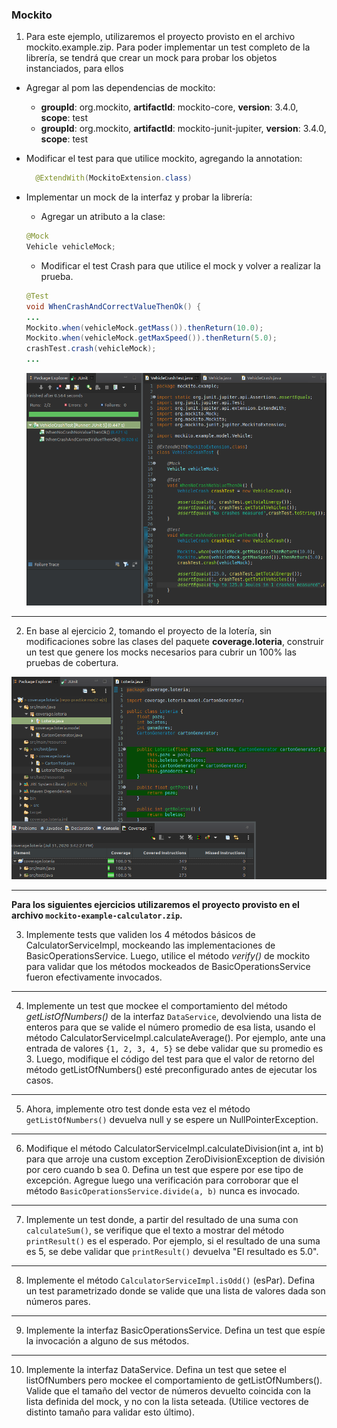 ### Mockito  
  
1. Para este ejemplo, utilizaremos el proyecto provisto en el archivo mockito.example.zip. Para poder implementar un test completo de la librería, se tendrá que crear un mock para probar los objetos
instanciados, para ellos  
- Agregar al pom las dependencias de mockito:  
  - **groupId**: org.mockito, **artifactId**: mockito-core, **version**: 3.4.0, **scope**: test  
  - **groupId**: org.mockito, **artifactId**: mockito-junit-jupiter, **version**: 3.4.0, **scope**: test  
- Modificar el test para que utilice mockito, agregando la annotation:
  ```java  
	@ExtendWith(MockitoExtension.class)  
  ```  
  
- Implementar un mock de la interfaz y probar la librería:
  - Agregar un atributo a la clase:
  ```java  
  @Mock  
  Vehicle vehicleMock;  
  ```  

  - Modificar el test Crash para que utilice el mock y volver a realizar la prueba.  
  ```java  
  @Test  
  void WhenCrashAndCorrectValueThenOk() {  
  ...  
  Mockito.when(vehicleMock.getMass()).thenReturn(10.0);  
  Mockito.when(vehicleMock.getMaxSpeed()).thenReturn(5.0);  
  crashTest.crash(vehicleMock);  
  ...  
  ```
  
  ![resolucion](screenshots/ej3-1.png)  

---
2. En base al ejercicio 2, tomando el proyecto de la lotería, sin modificaciones sobre las clases del paquete **coverage.loteria**, construir un test que genere los mocks necesarios para cubrir un 100% las
pruebas de cobertura.  
  
  ![resolucion](screenshots/ej3-2.png)
  
---
__Para los siguientes ejercicios utilizaremos el proyecto provisto en el archivo `mockito-example-calculator.zip`.__  
  
3. Implemente tests que validen los 4 métodos básicos de CalculatorServiceImpl, mockeando las implementaciones de BasicOperationsService. Luego, utilice el método _verify()_ de mockito para validar que los métodos mockeados de BasicOperationsService fueron efectivamente invocados.  
  
---
4. Implemente un test que mockee el comportamiento del método _getListOfNumbers()_ de la interfaz `DataService`, devolviendo una lista de enteros para que se valide el número promedio de esa lista, usando el método CalculatorServiceImpl.calculateAverage(). Por ejemplo, ante una entrada de valores `{1, 2, 3, 4, 5}` se debe validar que su promedio es 3. Luego, modifique el código del test para que el valor de retorno del método getListOfNumbers() esté preconfigurado antes de ejecutar los casos.  
  
---
5. Ahora, implemente otro test donde esta vez el método `getListOfNumbers()` devuelva null y se espere un NullPointerException.  
  
---
6. Modifique el método CalculatorServiceImpl.calculateDivision(int a, int b) para que arroje una custom exception ZeroDivisionException de división por cero cuando b sea 0. Defina un test que espere por ese tipo de excepción. Agregue luego una verificación para corroborar que el método `BasicOperationsService.divide(a, b)` nunca es invocado.
  
---
7. Implemente un test donde, a partir del resultado de una suma con `calculateSum()`, se verifique que el texto a mostrar del método `printResult()` es el esperado. Por ejemplo, si el resultado de una suma es 5, se debe validar que `printResult()` devuelva "El resultado es 5.0".  
  
---
8. Implemente el método `CalculatorServiceImpl.isOdd()` (esPar). Defina un test parametrizado donde se valide que una lista de valores dada son números pares.  
  
---
9. Implemente la interfaz BasicOperationsService. Defina un test que espíe la invocación a alguno de sus métodos.  
  
---
10. Implemente la interfaz DataService. Defina un test que setee el listOfNumbers pero mockee el comportamiento de getListOfNumbers(). Valide que el tamaño del vector de números devuelto coincida con la lista definida del mock, y no con la lista seteada. (Utilice vectores de distinto tamaño para validar esto último).  
